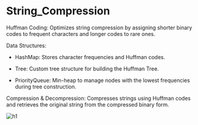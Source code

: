 # String_Compression

Huffman Coding: Optimizes string compression by assigning shorter binary codes to frequent characters and longer codes to rare ones.

Data Structures:

- HashMap: Stores character frequencies and Huffman codes.

- Tree: Custom tree structure for building the Huffman Tree.

- PriorityQueue: Min-heap to manage nodes with the lowest frequencies during tree construction.

Compression & Decompression: Compresses strings using Huffman codes and retrieves the original string from the compressed binary form.

![h1](https://user-images.githubusercontent.com/76402029/192138057-96f42fb7-01e3-4d22-9342-bd39f37a3fc9.PNG)